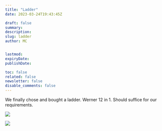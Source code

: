 ```yaml
---
title: "Ladder"
date: 2023-03-24T19:43:45Z

draft: false
summary:
description:
slug: ladder
author: MC


lastmod:
expiryDate:
publishDate:

toc: false
related: false
newsletter: false
disable_comments: false
---
```

We finally chose and bought a ladder. Werner 12 in 1. Should suffice for our requirements.

![](/images/9844.jpeg)

![](/images/3998.jpeg)




